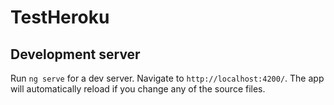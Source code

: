 # TestHeroku
## Development server

Run `ng serve` for a dev server. Navigate to `http://localhost:4200/`. The app will automatically reload if you change any of the source files.
